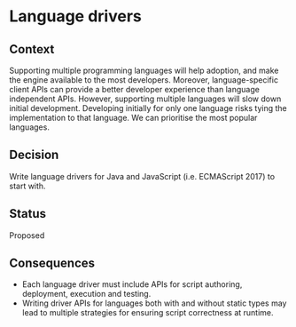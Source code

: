 # Language drivers

## Context

Supporting multiple programming languages will help adoption, and make the engine available to the most developers.
Moreover, language-specific client APIs can provide a better developer experience than language independent APIs.
However, supporting multiple languages will slow down initial development.
Developing initially for only one language risks tying the implementation to that language.
We can prioritise the most popular languages.

## Decision

Write language drivers for Java and JavaScript (i.e. ECMAScript 2017) to start with.

## Status

Proposed

## Consequences

* Each language driver must include APIs for script authoring, deployment, execution and testing.
* Writing driver APIs for languages both with and without static types may lead to multiple strategies for ensuring script correctness at runtime.
